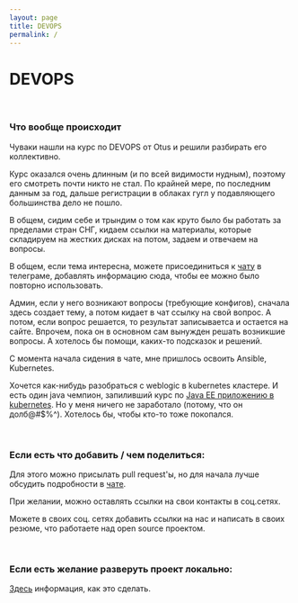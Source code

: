 ```yaml
---
layout: page
title: DEVOPS
permalink: /
---
```


# DEVOPS

<br/>

### Что вообще происходит

Чуваки нашли на курс по DEVOPS от Otus и решили разбирать его коллективно.

Курс оказался очень длинным (и по всей видимости нудным), поэтому его смотреть почти никто не стал. По крайней мере, по последним данным за год, дальше регистрации в облаках гугл у подавляющего большинства дело не пошло.

В общем, сидим себе и трындим о том как круто было бы работать за пределами стран СНГ, кидаем ссылки на материалы, которые складируем на жестких дисках на потом, задаем и отвечаем на вопросы.

В общем, если тема интересна, можете присоединиться к <a href="/chat/">чату</a> в телеграме, добавлять информацию сюда, чтобы ее можно было повторно использовать.

Админ, если у него возникают вопросы (требующие конфигов), сначала здесь создает тему, а потом кидает в чат ссылку на свой вопрос. А потом, если вопрос решается, то результат записываетса и остается на сайте. Впрочем, пока он в основном сам вынужден решать возникшие вопросы. А хотелось бы помощи, каких-то подсказок и решений.

С момента начала сидения в чате, мне пришлось освоить Ansible, Kubernetes.

Хочется как-нибудь разобраться с weblogic в kubernetes кластере. И есть один java чемпион, запиливший курс по <a href="https://bitbucket.org/javadev-org/containerized-java-ee-8-apps-using-docker-and-kubernetes/src/master/">Java EE приложению в kubernetes</a>. Но у меня ничего не заработало (потому, что он долб@#\$%^). Хотелось бы, чтобы кто-то тоже покопался.

<br/>

### Если есть что добавить / чем поделиться:

Для этого можно присылать pull request'ы, но для начала лучше обсудить подробности в <a href="/chat/">чате</a>.

При желании, можно оставлять ссылки на свои контакты в соц.сетях.

Можете в своих соц. сетях добавить ссылки на нас и написать в своих резюме, что работаете над open source проектом.

<br/>

### Если есть желание разверуть проект локально:

[Здесь](/devops/docker/itsimple/) информация, как это сделать.
